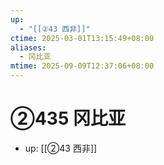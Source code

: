 ```yaml
---
up:
  - "[[②43 西非]]"
ctime: 2025-03-01T13:15:49+08:00
aliases:
  - 冈比亚
mtime: 2025-09-09T12:37:06+08:00
---
```


# ②435 冈比亚

- up: [[②43 西非]]

